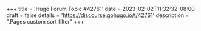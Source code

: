 +++
title = 'Hugo Forum Topic #42761'
date = 2023-02-02T11:32:32-08:00
draft = false
details = 'https://discourse.gohugo.io/t/42761'
description = ".Pages custom sort filter"
+++

